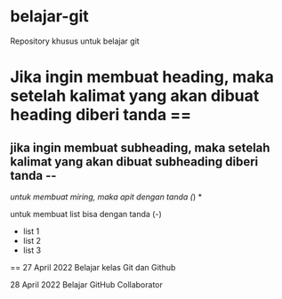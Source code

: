 # belajar-git
Repository khusus untuk belajar git

Jika ingin membuat heading, maka setelah kalimat yang akan dibuat heading diberi tanda ==
==
jika ingin membuat subheading, maka setelah kalimat yang akan dibuat subheading diberi tanda --
--
*untuk membuat miring, maka apit dengan tanda (*) *

untuk membuat list bisa dengan tanda (-)
- list 1
- list 2
- list 3

==
27 April 2022
Belajar kelas Git dan Github


28 April 2022
Belajar GitHub Collaborator


